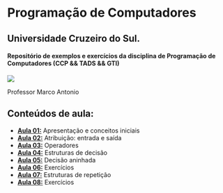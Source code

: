 # Programação de Computadores
## Universidade Cruzeiro do Sul.
#### Repositório de exemplos e exercícios da disciplina de Programação de Computadores (CCP && TADS && GTI)
 
![](http://dwebkit.esy.es/repositorio/python-logo-3.6.gif)

Professor Marco Antonio

## Conteúdos de aula:
* **[Aula 01:](https://github.com/msanches/ProgComp/tree/main/Aula%2001)** Apresentação e conceitos iniciais
* **[Aula 02:](https://github.com/msanches/ProgComp/tree/main/Aula%2002)** Atribuição: entrada e saída
* **[Aula 03:](https://github.com/msanches/ProgComp/tree/main/Aula%2003)** Operadores
* **[Aula 04:](https://github.com/msanches/ProgComp/tree/main/Aula%2001)** Estruturas de decisão
* **[Aula 05:](https://github.com/msanches/ProgComp/tree/main/Aula%2001)** Decisão aninhada
* **[Aula 06:](https://github.com/msanches/ProgComp/tree/main/Aula%2001)** Exercícios
* **[Aula 07:](https://github.com/msanches/ProgComp/tree/main/Aula%2001)** Estruturas de repetição
* **[Aula 08:](https://github.com/msanches/ProgComp/tree/main/Aula%2001)** Exercícios
